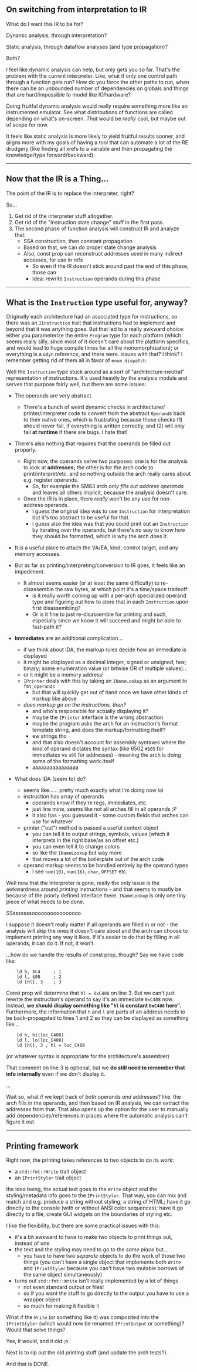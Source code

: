 
## On switching from interpretation to IR

What do I want this IR to be for?

Dynamic analysis, through interpretation?

Static analysis, through dataflow analyses (and type propagation)?

Both?

I feel like dynamic analysis can help, but only gets you so far. That's the problem with the current interpreter. Like, what if only one control path through a function gets run? How do you force the other paths to run, when there can be an unbounded number of dependencies on globals and things that are hard/impossible to model like IO/hardware?

Doing fruitful dynamic analysis would really require something more like an instrumented emulator. See what distributions of functions are called depending on what's on-screen. *That* would be *really* cool, but maybe out of scope for now.

It feels like static analysis is more likely to yield fruitful results sooner, and aligns more with my goals of having a tool that can automate a lot of the RE drudgery (like finding all xrefs to a variable and then propagating the knowledge/type forward/backward).

---

## Now that the IR is a Thing...

The point of the IR is to replace the interpreter, right?

So...

1. Get rid of the interpreter stuff altogether.
2. Get rid of the "instruction state change" stuff in the first pass.
3. The second phase of function analysis will construct IR and analyze that:
	- SSA construction, then constant propagation
	- Based on that, we can do proper state change analysis
	- Also, const prop can reconstruct addresses used in many indirect accesses, for use in refs
		- So even if the IR doesn't stick around past the end of this phase, those can
		- Idea: rewrite `Instruction` operands during this phase

---

## What is the `Instruction` type useful for, anyway?

Originally each architecture had an associated type for instructions, so there was an `IInstruction` trait that instructions had to implement and beyond that it was anything goes. But that led to a really awkward choice: either you parameterize the entire `Program` type for each platform (which seems really silly, since most of it doesn't care about the platform specifics, and would lead to huge compile times for all the monomorphization); or everything is a `&dyn` reference, and there were. issues with that? I think? I remember getting rid of them all in favor of `enum_dispatch`.

Well the `Instruction` type stuck around as a sort of "architecture-neutral" representation of instructions. It's used heavily by the analysis module and serves that purpose fairly well, but there are some issues:

- The operands are very abstract.
	- There's a bunch of weird dynamic checks in architectures' printer/interpreter code to convert from the abstract `Operand`s back to their native ones, which is frustrating because those checks (1) should never fail, if everything is written correctly, and (2) will only fail **at runtime** if there are bugs. I hate that!
- There's also nothing that requires that the operands be filled out properly.
	- Right now, the operands serve two purposes: one is for the analysis to look at **addresses;** the other is for the arch code to print/interpret/etc. and so nothing outside the arch really cares about e.g. register operands.
		- So, for example the SM83 arch *only fills out address operands* and leaves all others implicit, because the analysis doesn't care.
	- Once the IR is in place, there *really* won't be any use for non-address operands.
		- I guess the original idea was to use `Instruction` for interpretation but it's too abstract to be useful for that.
		- I guess also the idea was that you could print out an `Instruction` by iterating over the operands, but there's no way to know how they should be formatted, which is why the arch does it.

- It *is* a useful place to attach the VA/EA, kind, control target, and any memory accesses.
- But as far as printing/interpreting/conversion to IR goes, it feels like an impediment.
	- It almost seems easier (or at least the same difficulty) to re-disassemble the raw bytes, at which point it's a time/space tradeoff:
		- is it really worth coming up with a per-arch specialized operand type and figuring out how to store that in each `Instruction` upon first disassembling?
		- Or is it fine to just re-disassemble for printing and such, especially since we know it will succeed and might be able to fast-path it?

- **Immediates** are an additional complication...
	- if we think about IDA, the markup rules decide how an immediate is displayed
	- it might be displayed as a decimal integer, signed or unsigned; hex; binary; some enumeration value (or bitwise OR of multiple values)...
	- or it might be a memory address!
	- `IPrinter` deals with this by taking an `INameLookup` as an argument to `fmt_operands`
		- but that will quickly get out of hand once we have other kinds of markup like above
	- *does markup go on the instructions, then?*
		- and who's responsible for actually displaying it?
		- maybe the `IPrinter` interface is the wrong abstraction
		- maybe the program asks the arch for an instruction's format template string, and does the markup/formatting itself?
		- ew strings tho
		- and that also doesn't account for assembly syntaxes where the kind of operand dictates the syntax (like 6502 `#$05` for immediates vs `$05` for addresses) - meaning the arch is doing some of the formatting work itself
		- aaaaaaaaaaaaaaaa

- What does IDA (seem to) do?
	- seems like...... pretty much exactly what I'm doing now lol
	- instruction has array of operands
		- operands know if they're regs, immediates, etc.
		- just line mine, seems like not all arches fill in all operands ;P
		- it also has - you guessed it - some custom fields that arches can use for whatever
	- printer ("out") method is passed a useful context object
		- you can tell it to output strings, symbols, values (which it interprets in the right base/as an offset etc.)
		- you can even tell it to change colors
		- so like the `INameLookup` but way more
		- that moves a lot of the boilerplate out of the arch code
	- operand markup seems to be handled entirely by the operand types
		- I see `num(10)`, `num(16)`, `char`, `OFFSET` etc.

Well now that the interpreter is gone, really the only issue is the awkwardness around *printing* instructions - and that seems to mostly be because of the poorly defined interface there. `INameLookup` is only one tiny piece of what needs to be done.

SSsssssssoooooooooooooooo

I suppose it doesn't really matter if all operands are filled in or not - the analysis will skip the ones it doesn't care about and the arch can choose to implement printing any way it likes. If it's easier to do that by filling in all operands, it can do it. If not, it won't.

...how do we handle the results of const prop, though? Say we have code like:

```
	ld h, $C4     ; 1
	ld l, $08     ; 2
	ld [hl], 3    ; 3
```

Const prop will determine that `hl = 0xC408` on line 3. But we can't just rewrite the instruction's operand to say it's an immediate `0xC408` now. Instead, **we should display something like "`hl` is constant `0xC408` here".** Furthermore, the information that `h` and `l` are parts of an address needs to be back-propagated to lines 1 and 2 so they can be displayed as something like...

```
	ld h, hi(loc_C408)
	ld l, lo(loc_C408)
	ld [hl], 3 ; hl = loc_C408
```

(or whatever syntax is appropriate for the architecture's assembler)

That comment on line 3 is optional, but we **do still need to remember that info internally** even if we don't display it.

...

Wait so, what if we kept track of *both* operands *and* addresses? like, the arch fills in the operands, and then based on IR analysis, we can extract the addresses from that. That also opens up the option for the user to manually add dependencies/references in places where the automatic analysis can't figure it out.

---

## Printing framework

Right now, the printing takes references to two objects to do its work:

- a `std::fmt::Write` trait object
- an `IPrintStyler` trait object

the idea being, the actual text goes to the `Write` object and the styling/metadata info goes to the `IPrintStyler`. That way, you can mix and match and e.g. produce a string without styling; a string of HTML; have it go directly to the console (with or without ANSI color sequences); have it go directly to a file; create GUI widgets on the boundaries of styling etc.

I like the flexibility, but there are some practical issues with this:

- it's a bit awkward to have to make two objects to print things out, instead of one
- the text and the styling may need to go to the *same place* but...
	- you have to have two *separate* objects to do the work of those two things (you can't have a single object that implements both `Write` and `IPrintStyler` because you can't have two mutable borrows of the same object simultaneously)
- turns out `std::fmt::Write` isn't really implemented by a lot of things
	- not even standard output or files!
	- so if you want the stuff to go directly to the output you have to use a wrapper object
	- so much for making it flexible :\

What if the `Write` (or something like it) was composited *into* the `IPrintStyler` (which would now be renamed `IPrintOutput` or something)? Would that solve things?

Yes, it would, and it did ;o

Next is to rip out the old printing stuff (and update the arch tests!!).

And that is DONE.

